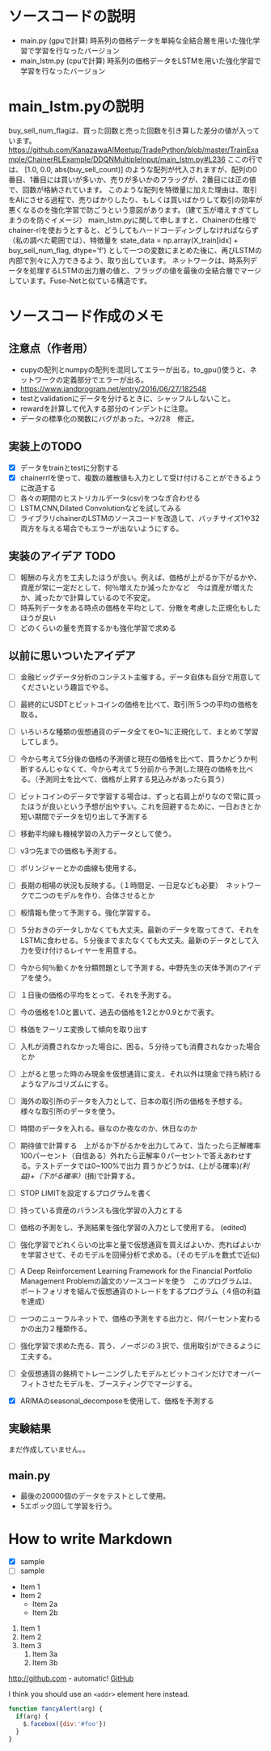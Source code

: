 # ソースコードの説明
- main.py (gpuで計算) 時系列の価格データを単純な全結合層を用いた強化学習で学習を行なったバージョン
- main_lstm.py (cpuで計算) 時系列の価格データをLSTMを用いた強化学習で学習を行なったバージョン

# main_lstm.pyの説明

buy_sell_num_flagは、買った回数と売った回数を引き算した差分の値が入っています。
https://github.com/KanazawaAIMeetup/TradePython/blob/master/TrainExample/ChainerRLExample/DDQNMultipleInput/main_lstm.py#L236
ここの行では、
[1.0, 0.0, abs(buy_sell_count)]
のような配列が代入されますが、配列の0番目、1番目には買いが多いか、売りが多いかのフラッグが、2番目には正の値で、回数が格納されています。
このような配列を特徴量に加えた理由は、取引をAIにさせる過程で、売りばかりしたり、もしくは買いばかりして取引の効率が悪くなるのを強化学習で防ごうという意図があります。（建て玉が増えすぎてしまうのを防ぐイメージ）
main_lstm.pyに関して申しますと、Chainerの仕様でchainer-rlを使おうとすると、どうしてもハードコーディングしなければならず（私の調べた範囲では）、特徴量を
state_data = np.array(X_train[idx] + buy_sell_num_flag, dtype='f')
として一つの変数にまとめた後に、再びLSTMの内部で別々に入力できるよう、取り出しています。
ネットワークは、時系列データを処理するLSTMの出力層の値と、フラッグの値を最後の全結合層でマージしています。Fuse-Netと似ている構造です。


# ソースコード作成のメモ

## 注意点（作者用）

- cupyの配列とnumpyの配列を混同してエラーが出る。to_gpu()使うと、ネットワークの定義部分でエラーが出る。
- https://www.iandprogram.net/entry/2016/06/27/182548
- testとvalidationにデータを分けるときに、シャッフルしないこと。
- rewardを計算して代入する部分のインデントに注意。
- データの標準化の関数にバグがあった。->2/28　修正。
## 実装上のTODO
- [x] データをtrainとtestに分割する
- [x] chainerrlを使って、複数の離散値も入力として受け付けることができるように改造する
- [ ] 各々の期間のヒストリカルデータ(csv)をつなぎ合わせる
- [ ] LSTM,CNN,Dilated Convolutionなどを試してみる
- [ ] ライブラリchainerのLSTMのソースコードを改造して、バッチサイズ1や32両方を与える場合でもエラーが出ないようにする。

## 実装のアイデア TODO
- [ ] 報酬の与え方を工夫したほうが良い。例えば、価格が上がるか下がるかや、資産が常に一定だとして、何％増えたか減ったかなど　今は資産が増えたか、減ったかで計算しているので不安定。
- [ ] 時系列データをある時点の価格を平均として、分散を考慮した正規化もしたほうが良い
- [ ] どのくらいの量を売買するかも強化学習で求める
## 以前に思いついたアイデア
- [ ] 金融ビッグデータ分析のコンテスト主催する。データ自体も自分で用意してくださいという趣旨でやる。
- [ ] 最終的にUSDTとビットコインの価格を比べて、取引所５つの平均の価格を取る。
- [ ] いろいろな種類の仮想通貨のデータ全てを0~1に正規化して、まとめて学習してしまう。
- [ ] 今から考えて5分後の価格の予測値と現在の価格を比べて、買うかどうか判断するんじゃなくて、今から考えて５分前から予測した現在の価格を比べる。（予測同士を比べて、価格が上昇する見込みがあったら買う）
- [ ] ビットコインのデータで学習する場合は、ずっと右肩上がりなので常に買ったほうが良いという予想が出やすい。これを回避するために、一日おきとか短い期間でデータを切り出して予測する
- [ ] 移動平均線も機械学習の入力データとして使う。
- [ ] v3つ先までの価格も予測する。
- [ ] ボリンジャーとかの曲線も使用する。
- [ ] 長期の相場の状況も反映する。（１時間足、一日足なども必要）　ネットワークで二つのモデルを作り、合体させるとか
- [ ] 板情報も使って予測する。強化学習する。
- [ ] ５分おきのデータしかなくても大丈夫。最新のデータを取ってきて、それをLSTMに食わせる。５分後までまたなくても大丈夫。最新のデータとして入力を受け付けるレイヤーを用意する。
- [ ] 今から何％動くかを分類問題として予測する。中野先生の天体予測のアイデアを使う。
- [ ] １日後の価格の平均をとって、それを予測する。
- [ ] 今の価格を1.0と置いて、過去の価格を1.2とか0.9とかで表す。
- [ ] 株価をフーリエ変換して傾向を取り出す
- [ ] 入札が消費されなかった場合に、困る。５分待っても消費されなかった場合とか
- [ ] 上がると思った時のみ現金を仮想通貨に変え、それ以外は現金で持ち続けるようなアルゴリズムにする。
- [ ] 海外の取引所のデータを入力として、日本の取引所の価格を予想する。　様々な取引所のデータを使う。
- [ ] 時間のデータを入れる。昼なのか夜なのか、休日なのか
- [ ] 期待値で計算する　上がるか下がるかを出力してみて、当たったら正解確率100パーセント（自信ある）外れたら正解率０パーセントで答えあわせする。テストデータでは0~100%で出力 買うかどうかは、(上がる確率)*(利益)+（下がる確率）*(損)で計算する。
- [ ] STOP LIMITを設定するプログラムを書く
- [ ] 持っている資産のバランスも強化学習の入力とする
- [ ] 価格の予測をし、予測結果を強化学習の入力として使用する。 (edited)
- [ ] 強化学習でどれくらいの比率と量で仮想通貨を買えばよいか、売ればよいかを学習させて、そのモデルを回帰分析で求める。（そのモデルを数式で近似)
- [ ] A Deep Reinforcement Learning Framework for the Financial Portfolio Management Problemの論文のソースコードを使う　このプログラムは、ポートフォリオを組んで仮想通貨のトレードをするプログラム（４倍の利益を達成）
- [ ] 一つのニューラルネットで、価格の予測をする出力と、何パーセント変わるかの出力２種類作る。
- [ ] 強化学習で求めた売る、買う、ノーポジの３択で、信用取引ができるように工夫する。
- [ ] 全仮想通貨の銘柄でトレーニングしたモデルとビットコインだけでオーバーフィトさせたモデルを、ブースティングでマージする。
- [x] ARIMAのseasonal_decomposeを使用して、価格を予測する


## 実験結果
まだ作成していません。。

## main.py
- 最後の20000個のデータをテストとして使用。
- 5エポック回して学習を行う。




# How to write Markdown
- [x] sample
- [ ] sample

* Item 1
* Item 2
  * Item 2a
  * Item 2b

1. Item 1
1. Item 2
1. Item 3
   1. Item 3a
   1. Item 3b
   
http://github.com - automatic!
[GitHub](http://github.com)

I think you should use an
`<addr>` element here instead.

```javascript
function fancyAlert(arg) {
  if(arg) {
    $.facebox({div:'#foo'})
  }
}
```
